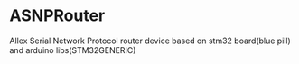 # ASNPRouter
Allex Serial Network Protocol router device based on stm32 board(blue pill) and arduino libs(STM32GENERIC)
